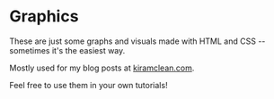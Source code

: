 # Graphics

These are just some graphs and visuals made with HTML and CSS -- sometimes it's the easiest way.

Mostly used for my blog posts at [kiramclean.com](kiramclean.com).

Feel free to use them in your own tutorials!

